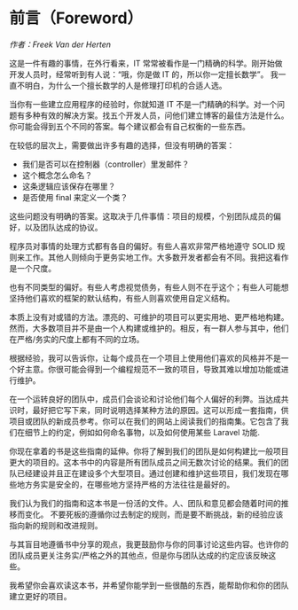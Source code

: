 # 前言（Foreword）

*作者：Freek Van der Herten*

这是一件有趣的事情，在外行看来，IT 常常被看作是一门精确的科学。刚开始做开发人员时，经常听到有人说：“哦，你是做 IT 的，所以你一定擅长数学”。 我一直不明白，为什么一个擅长数学的人是修理打印机的合适人选。

当你有一些建立应用程序的经验时，你就知道 IT 不是一门精确的科学。对一个问题有多种有效的解决方案。找五个开发人员，问他们建立博客的最佳方法是什么。你可能会得到五个不同的答案。每个建议都会有自己权衡的一些东西。

在较低的层次上，需要做出许多有趣的选择，但没有明确的答案：

- 我们是否可以在控制器（controller）里发邮件？
- 这个概念怎么命名？
- 这条逻辑应该保存在哪里？
- 是否使用 final 来定义一个类？

这些问题没有明确的答案。这取决于几件事情：项目的规模，个别团队成员的偏好，以及团队达成的协议。

程序员对事情的处理方式都有各自的偏好。有些人喜欢非常严格地遵守 SOLID 规则来工作。其他人则倾向于更务实地工作。大多数开发者都会有不同。我把这看作是一个尺度。

也有不同类型的偏好。有些人考虑视觉债务，有些人则不在乎这个；有些人可能想坚持他们喜欢的框架的默认结构，有些人则喜欢使用自定义结构。

本质上没有对或错的方法。漂亮的、可维护的项目可以更实用地、更严格地构建。然而，大多数项目并不是由一个人构建或维护的。相反，有一群人参与其中，他们在严格/务实的尺度上都有不同的立场。

根据经验，我可以告诉你，让每个成员在一个项目上使用他们喜欢的风格并不是一个好主意。你很可能会得到一个编程规范不一致的项目，导致其难以增加功能或进行维护。

在一个运转良好的团队中，成员们会谈论和讨论他们每个人偏好的利弊。当达成共识时，最好把它写下来，同时说明选择某种方法的原因。这可以形成一套指南，供项目或团队的新成员参考。你可以在我们的网站上阅读我们的指南集。它包含了我们在细节上的约定，例如如何命名事物，以及如何使用某些 Laravel 功能.

你现在拿着的书是这些指南的延伸。你将了解到我们的团队是如何构建比一般项目更大的项目的。这本书中的内容是所有团队成员之间无数次讨论的结果。我们的团队已经建设并且正在建设多个大型项目。通过创建和维护这些项目，我们发现在哪些地方务实是安全的，在哪些地方坚持严格的方法往往是最好的。

我们认为我们的指南和这本书是一份活的文件。人、团队和意见都会随着时间的推移而变化。 不要死板的遵循你过去制定的规则，而是要不断挑战，新的经验应该指向新的规则和改进规则。

与其盲目地遵循书中分享的观点，我更鼓励你与你的同事讨论这些内容。也许你的团队成员更关注务实/严格之外的其他点，但是你与团队达成的约定应该反映这些。

我希望你会喜欢读这本书，并希望你能学到一些很酷的东西，能帮助你和你的团队建立更好的项目。
